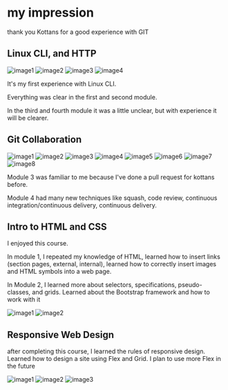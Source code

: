 # my impression

thank you Kottans for a good experience with GIT

## Linux CLI, and HTTP

![image1](task_linux_cli\linux_modul1.png)
![image2](task_linux_cli\linux_modul2.png)
![image3](task_linux_cli\linux_modul3.png)
![image4](task_linux_cli\linux_modul4.png)

It's my first experience with Linux CLI.

Everything was clear in the first and second module.

In the third and fourth module it was a little unclear, but with experience it will be clearer.

## Git Collaboration

![image1](task_git_collaboratin\learngitbranching1.png)
![image2](task_git_collaboratin\learngitbranching2.png)
![image3](task_git_collaboratin\modul3_test_GIT1.png)
![image4](task_git_collaboratin\modul3_test_GIT2.png)
![image5](task_git_collaboratin\modul3_test_GIT3.png)
![image6](task_git_collaboratin\modul4_test_GIT1.png)
![image7](task_git_collaboratin\modul4_test_GIT2.png)
![image8](task_git_collaboratin\modul4_test_GIT3.png)


Module 3 was familiar to me because I've done a pull request for kottans before. 

Module 4 had many new techniques like squash, code review, continuous integration/continuous delivery, continuous delivery.




## Intro to HTML and CSS

I enjoyed this course.

In module 1, I repeated my knowledge of HTML, learned how to insert links (section pages, external, internal), learned how to correctly insert images and HTML symbols into a web page.

In Module 2, I learned more about selectors, specifications, pseudo-classes, and grids. Learned about the Bootstrap framework and how to work with it

![image1](task_html_css_intro\css.png)
![image2](task_html_css_intro\html.png)

## Responsive Web Design

after completing this course, I learned the rules of responsive design. Learned how to design a site using Flex and Grid. I plan to use more Flex in the future


![image1](task_responsive_web_design\flex-froggy.png)
![image2](task_responsive_web_design\flex.png)
![image3](task_responsive_web_design\grid-garden.png)